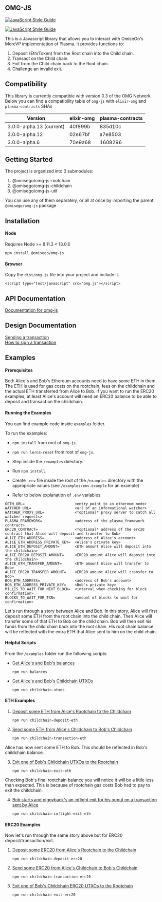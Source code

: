 ## OMG-JS 
[![JavaScript Style Guide](https://img.shields.io/badge/code_style-standard-brightgreen.svg)](https://standardjs.com)

[![JavaScript Style Guide](https://cdn.rawgit.com/standard/standard/master/badge.svg)](https://github.com/standard/standard)

This is a Javascript library that allows you to interact with OmiseGo's MoreVP implementation of Plasma. It provides functions to:

1. Deposit (Eth/Token) from the Root chain into the Child chain.
2. Transact on the Child chain.
3. Exit from the Child chain back to the Root chain.
4. Challenge an invalid exit.

## Compatibility

This library is currently compatible with version 0.3 of the OMG Network.
Below you can find a compatibility table of `omg-js` with `elixir-omg` and `plasma-contracts` SHAs

| Version | elixir-omg | plasma-contracts |
| --- | --- | --- |
| 3.0.0-alpha.13 (current) | 40f899b | 835d10c |
| 3.0.0-alpha.12 | 02e67bf | a7e8503 |
| 3.0.0-alpha.6 | 70e9a68 | 1608296 |

## Getting Started

The project is organized into 3 submodules:

1. @omisego/omg-js-rootchain
2. @omisego/omg-js-childchain
3. @omisego/omg-js-util

You can use any of them separately, or all at once by importing the parent `@omisego/omg-js` package

## Installation

#### Node
Requires Node >= 8.11.3 < 13.0.0
```
npm install @omisego/omg-js
```


#### Browser
Copy the `dist/omg.js` file into your project and include it.
```
<script type="text/javascript" src="omg.js"></script>
```


## API Documentation

[Documentation for omg-js ](https://developer.omisego.co/omg-js/)

## Design Documentation

[Sending a transaction](/integration-docs/transactions.md)  
[How to sign a transaction](/integration-docs/signing-methods.md)

## Examples

#### Prerequisites

Both Alice's and Bob's Ethereum accounts need to have some ETH in them. The ETH is used for gas costs on the rootchain, fees on the childchain and the actual ETH transferred from Alice to Bob.
If you want to run the ERC20 examples, at least Alice's account will need an ERC20 balance to be able to deposit and transact on the childchain.

#### Running the Examples

You can find example code inside `examples` folder. 

To run the examples:
- `npm install` from root of `omg-js`.
- `npm run lerna-reset` from root of `omg-js`.
- Step inside the `/examples` directory.
- Run `npm install`.
- Create `.env` file inside the root of the `/examples` directory with the appropriate values (see `/examples/env.example` for an example)

- Refer to below explanation of `.env` variables
```
GETH_URL=                       <entry point to an ethereum node>
WATCHER_URL=                    <url of an informational watcher>
WATCHER_PROXY_URL=              <*optional* proxy server to catch all watcher requests>
PLASMA_FRAMEWORK=               <address of the plasma_framework contract>
ERC20_CONTRACT=                 <*optional* address of the erc20 contract that Alice will deposit and transfer to Bob>
ALICE_ETH_ADDRESS=              <address of Alice's account>
ALICE_ETH_ADDRESS_PRIVATE_KEY=  <Alice's private key>
ALICE_ETH_DEPOSIT_AMOUNT=       <ETH amount Alice will deposit into the childchain>
ALICE_ERC20_DEPOSIT_AMOUNT=     <ERC20 amount Alice will deposit into the childchain>
ALICE_ETH_TRANSFER_AMOUNT=      <ETH amount Alice will transfer to Bob>
ALICE_ERC20_TRANSFER_AMOUNT=    <ERC20 amount Alice will transfer to Bob>
BOB_ETH_ADDRESS=                <address of Bob's account>
BOB_ETH_ADDRESS_PRIVATE_KEY=    <Bob's private key>
MILLIS_TO_WAIT_FOR_NEXT_BLOCK=  <interval when checking for block confirmation>
BLOCKS_TO_WAIT_FOR_TXN=         <amount of blocks to wait for confirmation>
```

Let's run through a story between Alice and Bob. In this story, Alice will first deposit some ETH from the root chain into the child chain. Then Alice will transfer some of that ETH to Bob on the child chain. Bob will then exit his funds from the child chain back into the root chain. His root chain balance will be reflected with the extra ETH that Alice sent to him on the child chain.

#### Helpful Scripts

From the `/examples` folder run the following scripts:

- [Get Alice's and Bob's balances](examples/balances.js)

    `npm run balances`

- [Get Alice's and Bob's Childchain UTXOs](examples/childchain-utxos.js)

    `npm run childchain-utxos`

#### ETH Examples

1. [Deposit some ETH from Alice's Rootchain to the Childchain](examples/childchain-deposit-eth.js)
    
    `npm run childchain-deposit-eth`

2. [Send some ETH from Alice's Childchain to Bob's Childchain](examples/childchain-transaction-eth.js)
    
    `npm run childchain-transaction-eth`

Alice has now sent some ETH to Bob. This should be reflected in Bob's childchain balance.

3. [Exit one of Bob's Childchain UTXOs to the Rootchain](examples/childchain-exit-eth.js)

    `npm run childchain-exit-eth`

Checking Bob's final rootchain balance you will notice it will be a little less than expected. This is because of rootchain gas costs Bob had to pay to exit the childchain.

4. [Bob starts and piggyback's an inflight exit for his ouput on a transaction sent by Alice](example/childchain-inflight-exit-eth.js)

    `npm run childchain-inflight-exit-eth`

#### ERC20 Examples

Now let's run through the same story above but for ERC20 deposit/transaction/exit.

1. [Deposit some ERC20 from Alice's Rootchain to the Childchain](examples/childchain-deposit-erc20.js)
    
    `npm run childchain-deposit-erc20`

2. [Send some ERC20 from Alice's Childchain to Bob's Childchain](examples/childchain-transaction-erc20.js)
    
    `npm run childchain-transaction-erc20`

3. [Exit one of Bob's Childchain ERC20 UTXOs to the Rootchain](examples/childchain-exit-erc20.js)

    `npm run childchain-exit-erc20`
